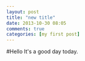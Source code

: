 ```yaml
---
layout: post
title: "new title"
date: 2013-10-30 08:05
comments: true
categories: [my first post]
---
```

#Hello
It's a good day today.
